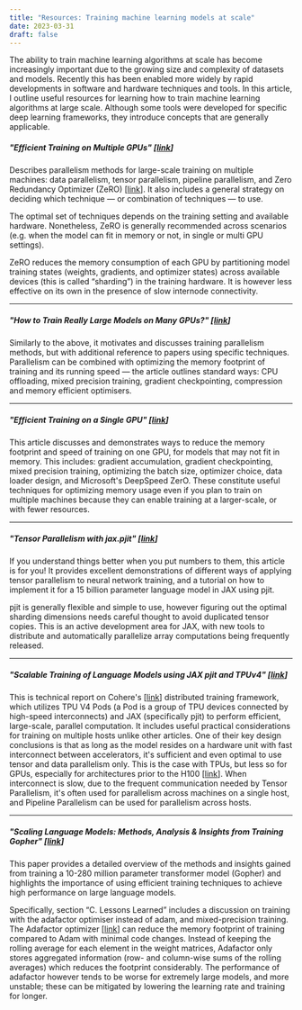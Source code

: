 ```yaml
---
title: "Resources: Training machine learning models at scale"
date: 2023-03-31
draft: false
---
```


The ability to train machine learning algorithms at scale has become increasingly important due to the growing size and complexity of datasets and models. Recently this has been enabled more widely by rapid developments in software and hardware techniques and tools. In this article, I outline useful resources for learning how to train machine learning algorithms at large scale. Although some tools were developed for specific deep learning frameworks, they introduce concepts that are generally applicable.


##### "Efficient Training on Multiple GPUs" [[link](https://huggingface.co/docs/transformers/perf_train_gpu_many)]

Describes parallelism methods for large-scale training on multiple machines: data parallelism, tensor parallelism, pipeline parallelism, and Zero Redundancy Optimizer (ZeRO) [[link](https://arxiv.org/pdf/1910.02054.pdf)]. It also includes a general strategy on deciding which technique — or combination of techniques — to use. 

The optimal set of techniques depends on the training setting and available hardware. Nonetheless, ZeRO is generally recommended across scenarios (e.g. when the model can fit in memory or not, in single or multi GPU settings). 

ZeRO reduces the memory consumption of each GPU by partitioning model training states (weights, gradients, and optimizer states) across available devices (this is called “sharding”) in the training hardware. It is however less effective on its own in the presence of slow internode connectivity.

---

##### "How to Train Really Large Models on Many GPUs?" [[link](https://lilianweng.github.io/posts/2021-09-25-train-large/)]

Similarly to the above, it motivates and discusses training parallelism methods, but with additional reference to papers using specific techniques. Parallelism can be combined with optimizing the memory footprint of training and its running speed — the article outlines standard ways: CPU offloading, mixed precision training, gradient checkpointing, compression and memory efficient optimisers.

---

##### "Efficient Training on a Single GPU" [[link](https://huggingface.co/docs/transformers/perf_train_gpu_one)]

This article discusses and demonstrates ways to reduce the memory footprint and speed of training on one GPU, for models that may not fit in memory. This includes: gradient accumulation, gradient checkpointing, mixed precision training, optimizing the batch size, optimizer choice, data loader design, and Microsoft's DeepSpeed ZerO. These constitute useful techniques for optimizing memory usage even if you plan to train on multiple machines because they can enable training at a larger-scale, or with fewer resources.

---

##### "Tensor Parallelism with jax.pjit" [[link](https://irhum.github.io/blog/pjit/)]

If you understand things better when you put numbers to them, this article is for you! It provides excellent demonstrations of different ways of applying tensor parallelism to neural network training, and a tutorial on how to implement it for a 15 billion parameter language model in JAX using pjit.

pjit is generally flexible and simple to use, however figuring out the optimal sharding dimensions needs careful thought to avoid duplicated tensor copies. This is an active development area for JAX, with new tools to distribute and automatically parallelize array computations being frequently released.

---
##### "Scalable Training of Language Models using JAX pjit and TPUv4" [[link](https://arxiv.org/pdf/2204.06514.pdf)]
This is technical report on Cohere's [[link](https://cohere.ai/)] distributed training framework, which utilizes TPU V4 Pods (a Pod is a group of TPU devices connected by high-speed interconnects) and JAX (specifically pjit) to perform efficient, large-scale, parallel computation. It includes useful practical considerations for training on multiple hosts unlike other articles. One of their key design conclusions is that as long as the model resides on a hardware unit with fast interconnect between accelerators, it's sufficient and even optimal to use tensor and data parallelism only. This is the case with TPUs, but less so for GPUs, especially for architectures prior to the H100 [[link](https://www.nvidia.com/en-gb/data-center/h100/)]. When interconnect is slow, due to the frequent communication needed by Tensor Parallelism, it's often used for parallelism across machines on a single host, and Pipeline Parallelism can be used for parallelism across hosts.

---

##### "Scaling Language Models: Methods, Analysis & Insights from Training Gopher" [[link](https://arxiv.org/pdf/2112.11446.pdf)]

This paper provides a detailed overview of the methods and insights gained from training a 10-280 million parameter transformer model (Gopher) and highlights the importance of using efficient training techniques to achieve high performance on large language models.

Specifically, section “C. Lessons Learned” includes a discussion on training with the adafactor optimiser instead of adam, and mixed-precision training. The Adafactor optimizer [[link](https://arxiv.org/abs/1804.04235)] can reduce the memory footprint of training compared to Adam with minimal code changes. Instead of keeping the rolling average for each element in the weight matrices, Adafactor only stores aggregated information (row- and column-wise sums of the rolling averages) which reduces the footprint considerably. The performance of adafactor however tends to be worse for extremely large models, and more unstable; these can be mitigated by lowering the learning rate and training for longer.
